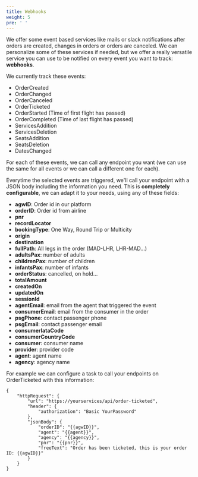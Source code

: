 ```yaml
---
title: Webhooks
weight: 5
pre: ' '
---
```

We offer some event based services like mails or slack notifications after orders are created, changes in orders or orders are canceled. We can personalize some of these services if needed, but we offer a really versatile service you can use to be notified on every event you want to track: **webhooks**.

We currently track these events:

* OrderCreated
* OrderChanged
* OrderCanceled
* OrderTicketed
* OrderStarted (Time of first flight has passed)
* OrderCompleted (Time of last flight has passed)
* ServicesAddition
* ServicesDeletion
* SeatsAddition
* SeatsDeletion
* DatesChanged

For each of these events, we can call any endpoint you want (we can use the same for all events or we can call a different one for each).

Everytime the selected events are triggered, we'll call your endpoint with a JSON body including the information you need. This is **completely configurable**, we can adapt it to your needs, using any of these fields:

* **agwID**: Order id in our platform
* **orderID**: Order id from airline
* **pnr**
* **recordLocator**
* **bookingType**: One Way, Round Trip or Multicity
* **origin**
* **destination**
* **fullPath**: All legs in the order (MAD-LHR, LHR-MAD...)
* **adultsPax**: number of adults
* **childrenPax**: number of children
* **infantsPax**: number of infants
* **orderStatus**: cancelled, on hold...
* **totalAmount**
* **createdOn**
* **updatedOn**
* **sessionId**
* **agentEmail**: email from the agent that triggered the event
* **consumerEmail**: email from the consumer in the order
* **psgPhone**: contact passenger phone
* **psgEmail**: contact passenger email
* **consumerIataCode**
* **consumerCountryCode**
* **consumer**: consumer name
* **provider**: provider code
* **agent**: agent name
* **agency**: agency name

For example we can configure a task to call your endpoints on OrderTicketed with this information:

```
{
    "httpRequest": {
        "url": "https://yourservices/api/order-ticketed",
        "header": {
            "authorization": "Basic YourPassword"
        },
        "jsonBody": {
            "orderID": "{{agwID}}",
            "agent": "{{agent}}",
            "agency": "{{agency}}",
            "pnr": "{{pnr}}",
            "freeText": "Order has been ticketed, this is your order ID: {{agwID}}"
        }
    }
}
```
